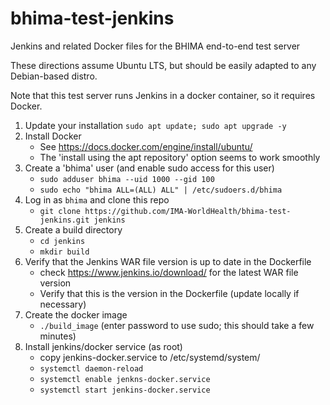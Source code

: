 # bhima-test-jenkins
Jenkins and related Docker files for the BHIMA end-to-end test server

These directions assume Ubuntu LTS, but should be easily adapted to any Debian-based distro.

Note that this test server  runs Jenkins in a docker container, so it requires Docker.

1. Update your installation
   `sudo apt update; sudo apt upgrade -y`
2. Install Docker
   - See https://docs.docker.com/engine/install/ubuntu/
   - The 'install using the apt repository' option seems to work smoothly
3. Create a 'bhima' user (and enable sudo access for this user)
   - `sudo adduser bhima --uid 1000 --gid 100`
   - `sudo echo "bhima ALL=(ALL) ALL" | /etc/sudoers.d/bhima`
4. Log in as `bhima` and clone this repo
   - `git clone https://github.com/IMA-WorldHealth/bhima-test-jenkins.git jenkins`
5. Create a build directory
   - `cd jenkins`
   - `mkdir build`
6.  Verify that the Jenkins WAR file version is up to date in the Dockerfile
    - check https://www.jenkins.io/download/ for the latest WAR file version
    - Verify that this is the version in the Dockerfile (update locally if necessary)
7.  Create the docker image
    - `./build_image`  (enter password to use sudo; this should take a few minutes)
8. Install jenkins/docker service (as root)
    - copy jenkins-docker.service to /etc/systemd/system/
    - `systemctl daemon-reload`
    - `systemctl enable jenkns-docker.service`
    - `systemctl start jenkins-docker.service`
